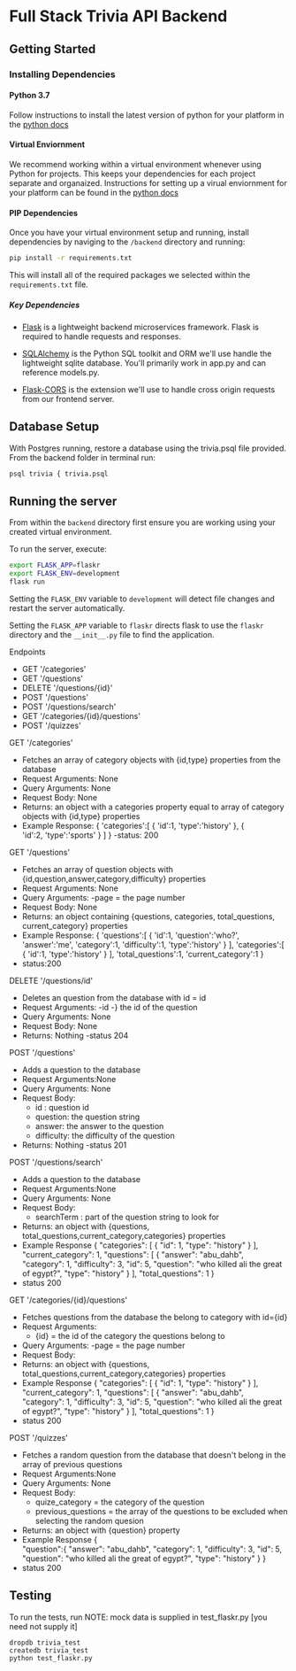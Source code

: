 # Full Stack Trivia API Backend

## Getting Started

### Installing Dependencies

#### Python 3.7

Follow instructions to install the latest version of python for your platform in the [python docs](https://docs.python.org/3/using/unix.html#getting-and-installing-the-latest-version-of-python)

#### Virtual Enviornment

We recommend working within a virtual environment whenever using Python for projects. This keeps your dependencies for each project separate and organaized. Instructions for setting up a virual enviornment for your platform can be found in the [python docs](https://packaging.python.org/guides/installing-using-pip-and-virtual-environments/)

#### PIP Dependencies

Once you have your virtual environment setup and running, install dependencies by naviging to the `/backend` directory and running:

```bash
pip install -r requirements.txt
```

This will install all of the required packages we selected within the `requirements.txt` file.

##### Key Dependencies

- [Flask](http://flask.pocoo.org/)  is a lightweight backend microservices framework. Flask is required to handle requests and responses.

- [SQLAlchemy](https://www.sqlalchemy.org/) is the Python SQL toolkit and ORM we'll use handle the lightweight sqlite database. You'll primarily work in app.py and can reference models.py. 

- [Flask-CORS](https://flask-cors.readthedocs.io/en/latest/#) is the extension we'll use to handle cross origin requests from our frontend server. 

## Database Setup
With Postgres running, restore a database using the trivia.psql file provided. From the backend folder in terminal run:
```bash
psql trivia { trivia.psql
```

## Running the server

From within the `backend` directory first ensure you are working using your created virtual environment.

To run the server, execute:

```bash
export FLASK_APP=flaskr
export FLASK_ENV=development
flask run
```

Setting the `FLASK_ENV` variable to `development` will detect file changes and restart the server automatically.

Setting the `FLASK_APP` variable to `flaskr` directs flask to use the `flaskr` directory and the `__init__.py` file to find the application. 

Endpoints
- GET '/categories'
- GET '/questions'
- DELETE '/questions/{id}'
- POST '/questions'
- POST '/questions/search'
- GET '/categories/{id}/questions'
- POST '/quizzes'

GET '/categories'
- Fetches an array of category objects with {id,type} properties from the database
- Request Arguments: None
- Query Arguments: None
- Request Body: None
- Returns: an object with a categories property equal to array of category objects with {id,type} properties
- Example Response: 
   { 
    'categories':[
        {
            'id':1,
            'type':'history'
        },
        {            
            'id':2,
            'type':'sports'
        }
    ]
   }
-status: 200

GET '/questions'
- Fetches an array of question objects with {id,question,answer,category,difficulty} properties
- Request Arguments: None
- Query Arguments: 
    -page = the page number
- Request Body: None
- Returns: an object containing {questions, categories, total_questions, current_category} properties
- Example Response: 
    {
        'questions':[
            {
                'id':1,
                'question':'who?',
                'answer':'me',
                'category':1,
                'difficulty':1,
                'type':'history'
            }
        ], 
        'categories':[
            {
                'id':1,
                'type':'history'
            }
        ],
        'total_questions':1,
        'current_category':1
    }
- status:200


DELETE '/questions/id'
- Deletes an question from the database with id = id
- Request Arguments:
    -id -} the id of the question
- Query Arguments: None
- Request Body: None
- Returns: Nothing
-status 204

POST '/questions'
- Adds a question to the database
- Request Arguments:None
- Query Arguments: None
- Request Body: 
    - id : question id
    - question: the question string
    - answer: the answer to the question
    - difficulty: the difficulty of the question
- Returns: Nothing
-status 201

POST '/questions/search'
- Adds a question to the database
- Request Arguments:None
- Query Arguments: None
- Request Body: 
    - searchTerm : part of the question string to look for
- Returns: an object with {questions, total_questions,current_category,categories} properties
- Example Response
{
    "categories": [
        {
            "id": 1,
            "type": "history"
        }
    ],
    "current_category": 1,
    "questions": [
        {
            "answer": "abu_dahb",
            "category": 1,
            "difficulty": 3,
            "id": 5,
            "question": "who killed ali the great of egypt?",
            "type": "history"
        }
    ],
    "total_questions": 1
}
- status 200


GET '/categories/{id}/questions'
- Fetches questions from the database the belong to category with id={id}
- Request Arguments:
    - {id} = the id of the category the questions belong to    
- Query Arguments:
    -page = the page number
- Request Body:
- Returns: an object with {questions, total_questions,current_category,categories} properties
- Example Response
{
    "categories": [
        {
            "id": 1,
            "type": "history"
        }
    ],
    "current_category": 1,
    "questions": [
        {
            "answer": "abu_dahb",
            "category": 1,
            "difficulty": 3,
            "id": 5,
            "question": "who killed ali the great of egypt?",
            "type": "history"
        }
    ],
    "total_questions": 1
}
- status 200

POST '/quizzes'
- Fetches a random question from the database that doesn't belong in the array of previous questions
- Request Arguments:None 
- Query Arguments: None
- Request Body:
    - quize_category = the category of the question
    - previous_questions = the array of the questions to be excluded when selecting the random quesion
- Returns: an object with {question} property
- Example Response
{  
    "question":{
            "answer": "abu_dahb",
            "category": 1,
            "difficulty": 3,
            "id": 5,
            "question": "who killed ali the great of egypt?",
            "type": "history"
            }
}
- status 200




## Testing
To run the tests, run
NOTE: mock data is supplied in test_flaskr.py 
[you need not supply it]
```
dropdb trivia_test
createdb trivia_test
python test_flaskr.py
```